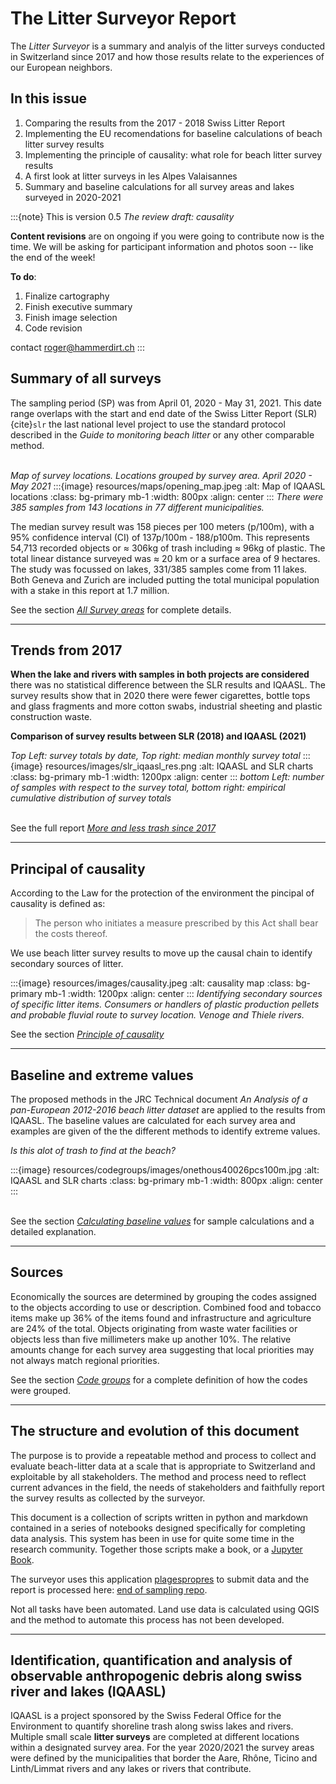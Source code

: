 # The Litter Surveyor Report

The _Litter Surveyor_ is a summary and analyis of the litter surveys conducted in Switzerland since 2017 and how those results relate to the experiences of our European neighbors.

## In this issue

1. Comparing the results from the 2017 - 2018 Swiss Litter Report
2. Implementing the EU recomendations for baseline calculations of beach litter survey results
3. Implementing the principle of causality: what role for beach litter survey results
4. A first look at litter surveys in les Alpes Valaisannes
5. Summary and baseline calculations for all survey areas and lakes surveyed in 2020-2021

:::{note}
This is version 0.5 _The review draft: causality_

__Content revisions__  are on ongoing if you were going to contribute now is the time. We will be asking for participant information and photos soon -- like the end of the week!

__To do__:

1. Finalize cartography
2. Finish executive summary
3. Finish image selection
4. Code revision

contact roger@hammerdirt.ch
:::

## Summary of all surveys

The sampling period (SP) was from April 01, 2020 - May 31, 2021. This date range overlaps with the start and end date of the Swiss Litter Report (SLR) {cite}`slr` the
last national level project to use the standard protocol described in the _Guide to monitoring beach litter_ or any other comparable method. 
<br></br>

_Map of survey locations. Locations grouped by survey area. April 2020 - May 2021_
:::{image} resources/maps/opening_map.jpeg
:alt: Map of IQAASL locations
:class: bg-primary mb-1
:width: 800px
:align: center
:::
_There were 385 samples from 143 locations in 77 different municipalities._

The median survey result was 158 pieces per 100 meters (p/100m), with a 95% confidence interval (CI) of 137p/100m - 188/p100m. This represents 54,713 recorded objects or
$\approx$ 306kg of trash including $\approx$ 96kg of plastic. The total linear distance surveyed was $\approx$ 20 km or a surface area of 9 hectares. The study was focussed on lakes, 331/385 samples come from 11 lakes. Both Geneva
and Zurich are included putting the total municipal population with a stake in this report at 1.7 million.

See the section [_All Survey areas_](allsurveys) for complete details.

 ---

## Trends from 2017

**When the lake and rivers with samples in both projects are considered** there was no statistical difference between the SLR results and IQAASL. The survey results
show that in 2020 there were fewer cigarettes, bottle tops and glass fragments and more cotton swabs, industrial sheeting and plastic construction waste.

**Comparison of survey results between SLR (2018) and IQAASL (2021)**

*Top Left: survey totals by date, Top right: median monthly survey total* 
:::{image} resources/images/slr_iqaasl_res.png
:alt: IQAASL and SLR charts
:class: bg-primary mb-1
:width: 1200px
:align: center
:::
*bottom Left: number of samples with respect to the survey total, bottom right: empirical cumulative distribution of survey totals* 
<br></br>

See the full report [_More and less trash since 2017_](slr-iqaasl)

 ---

## Principal of causality

According to the Law for the protection of the environment the pincipal of causality is defined as:

> The person who initiates a measure prescribed by this Act shall bear the costs thereof.

We use beach litter survey results to move up the causal chain to identify secondary sources of litter.

:::{image} resources/images/causality.jpeg
:alt: causality map
:class: bg-primary mb-1
:width: 1200px
:align: center
:::
*Identifying secondary sources of specific litter items. Consumers or handlers of plastic production pellets and probable fluvial route to survey location. Venoge and Thiele rivers.*

See the section [_Principle of causality_](transport)

 ---

## Baseline and extreme values

The proposed methods in the JRC Technical document _An Analysis of a pan-European 2012-2016 beach litter dataset_ are applied to the results from IQAASL. The baseline values are calculated for each survey area and examples are given of the the different methods to identify extreme values.

*Is this alot of trash to find at the beach?* 

:::{image} resources/codegroups/images/onethous40026pcs100m.jpg
:alt: IQAASL and SLR charts
:class: bg-primary mb-1
:width: 800px
:align: center
:::
<br></br>

See the section [_Calculating baseline values_](threshhold) for sample calculations and a detailed explanation.

 ---
 
## Sources

Economically the sources are determined by grouping the codes assigned to the objects according to use or description. Combined food and tobacco items make up 36% of the items found and infrastructure and agriculture are 24% of the total. Objects originating from waste water facilities or objects less than five millimeters make up another 10%. The relative amounts change for each survey area suggesting that local priorities may not always match regional priorities.

See the section [_Code groups_](codegroups) for a complete definition of how the codes were grouped.

 ---

## The structure and evolution of this document

The purpose is to provide a repeatable method and process to collect and evaluate beach-litter data at a scale that is appropriate to Switzerland and exploitable by
all stakeholders. The method and process need to reflect current advances in the field, the needs of stakeholders and faithfully report the survey results as collected
by the surveyor.

This document is a collection of scripts written in python and markdown contained in a series of notebooks designed specifically for completing data analysis. This
system has been in use for quite some time in the research community. Together those scripts make a book, or a [Jupyter Book](https://jupyterbook.org/intro.html).

The surveyor uses this application [plagespropres](https://www.plagespropres.ch/) to submit data and the report is processed here: [end of sampling repo](https://github.com/hammerdirt-analyst/IQAASL-End-0f-Sampling-2021).

Not all tasks have been automated. Land use data is calculated using QGIS and the method to automate this process has not been developed.

 ---
 

## Identification, quantification and analysis of observable anthropogenic debris along swiss river and lakes (IQAASL)

IQAASL is a project sponsored by the Swiss Federal Office for the Environment to quantify shoreline trash along swiss lakes and rivers. Multiple small scale **litter surveys** are completed at different locations within a designated survey area. For the year 2020/2021 the survey areas were defined by the municipalities that border the Aare, Rhône, Ticino and Linth/Limmat rivers and any lakes or rivers that contribute.

